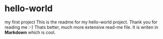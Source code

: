 # hello-world
my first project
This is the readme for my hello-world project. Thank you for reading me :-)
Thats better, much more extensive read-me file. It is writen in **Markdown** which is cool.
